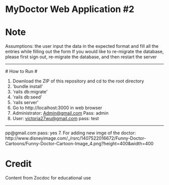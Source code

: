 # MyDoctor Web Application #2

# Note #

Assumptions: the user input the data in the expected format and fill all the entries while filling out the form
If you would like to re-migrate the database, please first sign out, re-migrate the database, and then restart the server


<hr>
# How to Run #

1. Download the ZIP of this repository and cd to the root directory
2. 'bundle install'
3. 'rails db:migrate'
4. 'rails db:seed'
5. 'rails server'
6. Go to http://localhost:3000 in web browser
5. Administrator: Admin@gmail.com Pass: admin
6. User: victoria27wu@gmail.com pass: test
<hr>
	pp@gmail.com pass: yes
7. For adding new imge of the doctor: http://www.disneyimage.com/_/rsrc/1407522016672/Funny-Doctor-Cartoons/Funny-Doctor-Cartoon-Image_4.png?height=400&width=400

# Credit #
Content from Zocdoc for educational use



